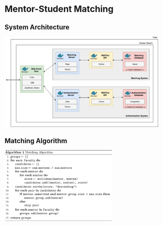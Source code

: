 # Mentor-Student Matching

## System Architecture

<img src="./readmeres/system-architecture.png" width="500px">

## Matching Algorithm

<img src="./readmeres/alg.png" width="350px">
